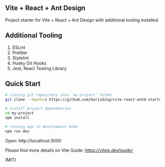 ## Vite + React + Ant Design

Project starter for Vite + React + Ant Design with additional tooling installed.

## Additional Tooling

1. ESLint
2. Prettier
3. Stylelint
4. Husky Git Hooks
5. Jest, React Testing Library

## Quick Start

```bash
# cloning git repository into `my-project` folder
git clone --depth=1 https://github.com/borisding/vite-react-antd-starter.git my-project

# install project dependencies
cd my-project
npm install

# running app in development mode
npm run dev
```

Open: http://localhost:3000

Please find more details on Vite Guide: https://vitejs.dev/guide/

(MIT)
